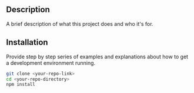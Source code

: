 <!--  -->

## Description

A brief description of what this project does and who it's for.

## Installation

Provide step by step series of examples and explanations about how to get a development environment running.

```bash
git clone <your-repo-link>
cd <your-repo-directory>
npm install